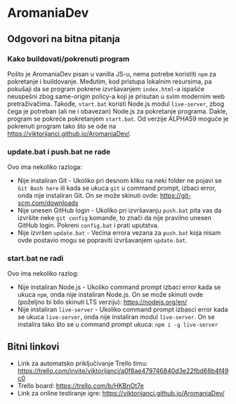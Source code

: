 # AromaniaDev
## Odgovori na bitna pitanja
### Kako buildovati/pokrenuti program
Pošto je AromaniaDev pisan u vanilla JS-u, nema potrebe koristiti `npm` za pokretanje i buildovanje. Međutim, kod pristupa lokalnim resursima, pa pokušaji da se program pokrene izvršavanjem `index.html`-a ispašće neuspešni zbog same-origin policy-a koji je prisutan u svim modernim web pretraživačima. Takođe, `start.bat` koristi Node.js modul `live-server`, zbog čega je potreban (ali ne i obavezan) Node.js za pokretanje programa. Dakle, program se pokreće pokretanjem `start.bat`. Od verzije ALPHA59 moguće je pokrenuti program tako što se ode na https://viktorijanci.github.io/AromaniaDev/.
### update.bat i push.bat ne rade
Ovo ima nekoliko razloga:
- Nije instaliran Git - Ukoliko pri desnom kliku na neki folder ne pojavi se `Git Bash here` ili kada se ukuca `git` u command prompt, izbaci error, onda nije instaliran Git. On se može skinuti ovde: https://git-scm.com/downloads
- Nije unesen GitHub login - Ukoliko pri izvršavanju `push.bat` pita vas da izvršite neke `git config` komande, to znači da nije pravilno unesen GitHub login. Pokreni `config.bat` i prati uputstva.
- Nije izvršen `update.bat` - Većina errora vezana za `push.bat` koja nisam ovde postavio mogu se popraviti izvršavanjem `update.bat`.
### start.bat ne radi
Ovo ima nekoliko razlog:
- Nije instaliran Node.js - Ukoliko command prompt izbaci error kada se ukuca `npm`, onda nije instaliran Node.js. On se može skinuti ovde (poželjno bi bilo skinuti LTS verziju): https://nodejs.org/en/
- Nije instaliran `live-server` - Ukoliko command prompt izbasci error kada se ukuca `live-server`, onda nije instaliran modul `live-server`. On se instalira tako što se u command prompt ukuca: `npm i -g live-server`
## Bitni linkovi
- Link za automatsko priključivanje Trello timu: https://trello.com/invite/viktorijanci/a0f8ae479746840d3e22fbd68b4f49c0
- Trello board: https://trello.com/b/HKBnOt7e
- Link za online testiranje igre: https://viktorijanci.github.io/AromaniaDev/
